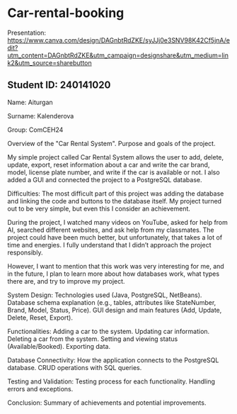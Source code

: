  # Car-rental-booking
Presentation: https://www.canva.com/design/DAGnbtRdZKE/syJJj0e3SNV98K42Cf5jnA/edit?utm_content=DAGnbtRdZKE&utm_campaign=designshare&utm_medium=link2&utm_source=sharebutton
## Student ID: 240141020
Name: Aiturgan

Surname: Kalenderova 

Group: ComCEH24

Overview of the "Car Rental System".
Purpose and goals of the project.


My simple project called Car Rental System allows the user to add, delete, update, export, reset information about a car and write the car brand, model, license plate number, and write if the car is available or not. I also added a GUI and connected the project to a PostgreSQL database.

Difficulties: The most difficult part of this project was adding the database and linking the code and buttons to the database itself. My project turned out to be very simple, but even this I consider an achievement.

During the project, I watched many videos on YouTube, asked for help from AI, searched different websites, and ask help from my classmates. The project could have been much better, but unfortunately, that takes a 
lot of time and energies. I fully understand that I didn’t approach the project responsibly.

However, I want to mention that this work was very interesting for me, and in the future, I plan to learn more about how databases work, what types there are, and try to improve my project.



System Design:
Technologies used (Java, PostgreSQL, NetBeans).
Database schema explanation (e.g., tables, attributes like StateNumber, Brand, Model, Status, Price).
GUI design and main features (Add, Update, Delete, Reset, Export).

Functionalities:
Adding a car to the system.
Updating car information.
Deleting a car from the system.
Setting and viewing status (Available/Booked).
Exporting data.

Database Connectivity:
How the application connects to the PostgreSQL database.
CRUD operations with SQL queries.

Testing and Validation:
Testing process for each functionality.
Handling errors and exceptions.

Conclusion:
Summary of achievements and potential improvements.


